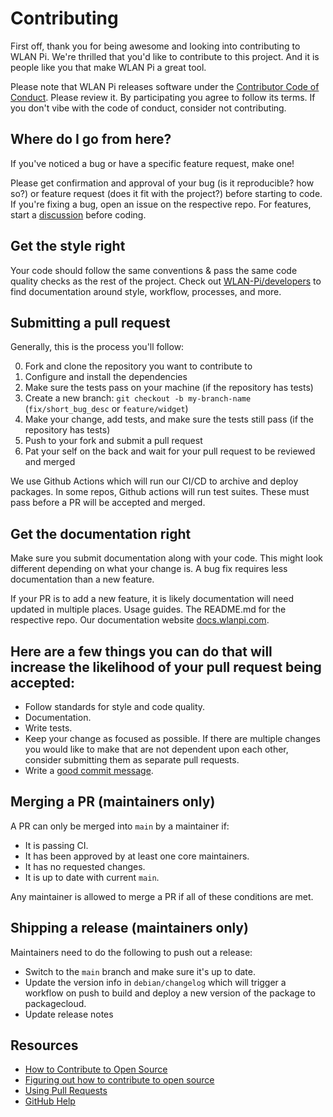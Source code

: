 # Contributing

First off, thank you for being awesome and looking into contributing to WLAN Pi. We're thrilled that you'd like to contribute to this project. And it is people like you that make WLAN Pi a great tool.

Please note that WLAN Pi releases software under the [Contributor Code of Conduct](https://www.contributor-covenant.org/version/2/1/code_of_conduct/). Please review it. By participating you agree to follow its terms. If you don't vibe with the code of conduct, consider not contributing.

## Where do I go from here?

If you've noticed a bug or have a specific feature request, make one! 

Please get confirmation and approval of your bug (is it reproducible? how so?) or feature request (does it fit with the project?) before starting to code. If you're fixing a bug, open an issue on the respective repo. For features, start a [discussion](https://github.com/WLAN-Pi/feedback/discussions/categories/general-feedback) before coding.

## Get the style right

Your code should follow the same conventions & pass the same code quality checks as the rest of the project. 
Check out [WLAN-Pi/developers](https://github.com/WLAN-Pi/developers) to find documentation around style, workflow, processes, and more.

## Submitting a pull request

Generally, this is the process you'll follow:

0. Fork and clone the repository you want to contribute to
0. Configure and install the dependencies
0. Make sure the tests pass on your machine (if the repository has tests)
0. Create a new branch: `git checkout -b my-branch-name` (`fix/short_bug_desc` or `feature/widget`)
0. Make your change, add tests, and make sure the tests still pass (if the repository has tests)
0. Push to your fork and submit a pull request
0. Pat your self on the back and wait for your pull request to be reviewed and merged

We use Github Actions which will run our CI/CD to archive and deploy packages. In some repos, Github actions will run test suites. These must pass before a PR will be accepted and merged.

## Get the documentation right

Make sure you submit documentation along with your code. This might look different depending on what your change is. A bug fix requires less documentation than a new feature.

If your PR is to add a new feature, it is likely documentation will need updated in multiple places. Usage guides. The README.md for the respective repo. Our documentation website [docs.wlanpi.com](https://docs.wlanpi.com).

## Here are a few things you can do that will increase the likelihood of your pull request being accepted:

- Follow standards for style and code quality.
- Documentation.
- Write tests.
- Keep your change as focused as possible. If there are multiple changes you would like to make that are not dependent upon each other, consider submitting them as separate pull requests.
- Write a [good commit message](http://tbaggery.com/2008/04/19/a-note-about-git-commit-messages.html).

##  Merging a PR (maintainers only)

A PR can only be merged into `main` by a maintainer if:

* It is passing CI.
* It has been approved by at least one core maintainers.
* It has no requested changes.
* It is up to date with current `main`.

Any maintainer is allowed to merge a PR if all of these conditions are met.

## Shipping a release (maintainers only)

Maintainers need to do the following to push out a release:

* Switch to the `main` branch and make sure it's up to date.
* Update the version info in `debian/changelog` which will trigger a workflow on push to build and deploy a new version of the package to packagecloud. 
* Update release notes

## Resources

- [How to Contribute to Open Source](https://opensource.guide/how-to-contribute/)
- [Figuring out how to contribute to open source](https://jvns.ca/blog/2017/08/06/contributing-to-open-source/)
- [Using Pull Requests](https://help.github.com/articles/about-pull-requests/)
- [GitHub Help](https://help.github.com)
